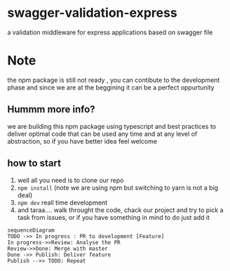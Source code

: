 # **swagger-validation-express**

a validation middleware for express applications based on swagger file

# Note

the npm package is still not ready , you can contibute to the development phase and since we are at the beggining it can be a perfect oppurtunity

## Hummm more info?

we are building this npm package using typescript and best practices to deliver optimal code that can be used any time and at any level of abstraction, so if you have better idea feel welcome

## how to start

1.  well all you need is to clone our repo
2.  `npm install` (note we are using npm but switching to yarn is not a big deal)
3.  `npm dev` reall time development
4.  and taraa.... walk throught the code, chack our project and try to pick a task from issues, or if you have something in mind to do just add it

```mermaid
sequenceDiagram
TODO ->> In progress : PR to development [Feature]
In progress->>Review: Analyse the PR
Review->>Done: Merge with master
Done ->> Publish: Deliver feature
Publish -->> TODO: Repeat




```

```

```
